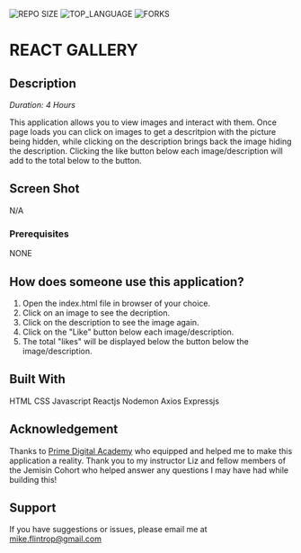 ![REPO SIZE](https://img.shields.io/github/repo-size/scottbromander/the_marketplace.svg?style=flat-square) ![TOP_LANGUAGE](https://img.shields.io/github/languages/top/scottbromander/the_marketplace.svg?style=flat-square) ![FORKS](https://img.shields.io/github/forks/scottbromander/the_marketplace.svg?style=social)

# REACT GALLERY

## Description

_Duration: 4 Hours_

This application allows you to view images and interact with them. Once page loads you can click on images to get a descritpion with the picture being hidden, while clicking on the description brings back the image hiding the description. Clicking the like button below each image/description will add to the total below to the button.

## Screen Shot

N/A

### Prerequisites

NONE

## How does someone use this application?

1. Open the index.html file in browser of your choice.
2. Click on an image to see the decription.
3. Click on the description to see the image again.
4. Click on the "Like" button below each image/description. 
5. The total "likes" will be displayed below the button below the image/description.
## Built With

HTML CSS Javascript Reactjs Nodemon Axios Expressjs

## Acknowledgement

Thanks to [Prime Digital Academy](www.primeacademy.io) who equipped and helped me to make this application a reality. Thank you to my instructor Liz and fellow members of the Jemisin Cohort  who helped answer any questions I may have had while building this! 

## Support

If you have suggestions or issues, please email me at [mike.flintrop@gmail.com](https://www.google.com)
